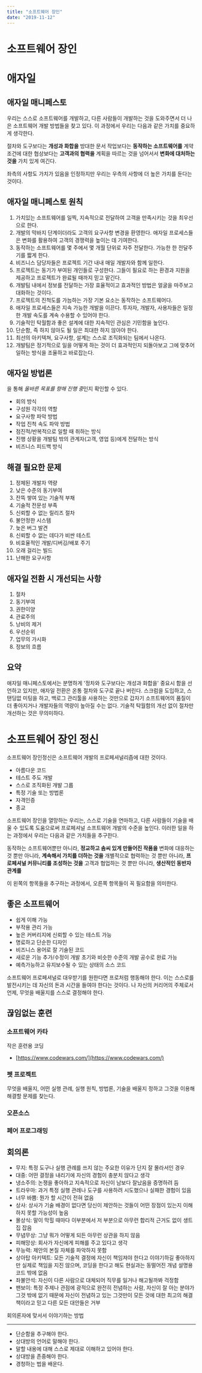 ```yaml
---
title: "소프트웨어 장인"
date: "2019-11-12"
---
```

# 소프트웨어 장인

# 애자일

## 애자일 매니페스토

우리는 스스로 소프트웨어를 개발하고, 다른 사람들이 개발하는 것을 도와주면서 더 나은 소프트웨어 개발 방법들을 찾고 있다. 이 과정에서 우리는 다음과 같은 가치를 중요하게 생각한다.

절차와 도구보다는 **개성과 화합을**
방대한 문서 작업보다는 **동작하는 소프트웨어를**
계약 조건에 대한 협상보다는 **고객과의 협력을**
계획을 따르는 것을 넘어서서 **변화에 대처하는 것을**
가치 있게 여긴다. 

좌측의 사항도 가치가 있음을 인정하지만 우리는 우측의 사항에 더 높은 가치를 둔다는 것이다.

## 애자일 매니페스토 원칙

1. 가치있는 소프트웨어를 일찍, 지속적으로 전달하여 고객을 만족시키는 것을 최우선으로 한다.
2. 개발의 막바지 단계이더라도 고객의 요구사항 변경을 환영한다. 애자일 프로세스들은 변화를 활용하여 고객의 경쟁력을 높이는 데 기여한다.
3. 동작하는 소프트웨어를 몇 주에서 몇 개월 단위로 자주 전달한다. 가능한 한 전달주기를 짧게 한다.
4. 비즈니스 담당자들은 프로젝트 기간 내내 매일 개발자와 함께 일한다.
5. 프로젝트는 동기가 부여된 개인들로 구성한다. 그들이 필요로 하는 환경과 지원을 제공하고 프로젝트가 완료될 때까지 믿고 맡긴다.
6. 개발팀 내에서 정보를 전달하는 가장 효율적이고 효과적인 방법은 얼굴을 마주보고 대화하는 것이다.
7. 프로젝트의 진척도를 가늠하는 가장 기본 요소는 동작하는 소프트웨어다.
8. 애자일 프로세스들은 지속 가능한 개발을 이끈다. 투자자, 개발자, 사용자들은 일정한 개발 속도를 계속 수용할 수 있어야 한다.
9. 기술적인 탁월함과 좋은 설계에 대한 지속적인 관심은 기민함을 높인다.
10. 단순함, 즉 하지 않아도 될 일은 최대한 하지 않아야 한다.
11. 최선의 아키텍쳐, 요구사항, 설계는 스스로 조직화되는 팀에서 나온다.
12. 개발팀은 정기적으로 일을 어떻게 하는 것이 더 효과적인지 되돌아보고 그에 맞추어 일하는 방식을 조율하고 바로잡는다.

## 애자일 방법론

을 통해 *올바른 목표를 향해 진행 중*인지 확인할 수 있다.

- 회의 방식
- 구성원 각각의 역할
- 요구사항 파악 방법
- 작업 진척 속도 파악 방법
- 점진적/반복적으로 일할 때 취하는 방식
- 진행 상황을 개발팀 밖의 관계자(고객, 영업 등)에게 전달하는 방식
- 비즈니스 피드백 방식

## 해결 필요한 문제

1. 정체된 개발자 역량
2. 낮은 수준의 동기부여
3. 잔뜩 쌓여 있는 기술적 부채
4. 기술적 전문성 부족
5. 신뢰할 수 없는 릴리즈 절차
6. 불안정한 시스템
7. 늦은 버그 발견
8. 신뢰할 수 없는 데다가 비싼 테스트
9. 비효율적인 개발/디버깅/배포 주기
10. 오래 걸리는 빌드
11. 난해한 요구사항

## 애자일 전환 시 개선되는 사항

1. 절차
2. 동기부여
3. 권한이양
4. 관료주의
5. 낭비의 제거
6. 우선순위
7. 업무의 가시화
8. 정보의 흐름

## 요약

애자일 매니페스토에서는 분명하게 '정차와 도구보다는 개성과 화합을' 중요시 함을 선언하고 있지만, 애자일 전환은 온통 절차와 도구로 끝나 버린다. 스크럼을 도입하고, 스탠딩없 미팅을 하고, 백로그 관리툴을 사용하는 것만으로 갑자기 소프트웨어의 품질이 더 좋아지거나 개발자들의 역량이 높아질 수는 없다. 기술적 탁월함의 개선 없이 절차만 개선하는 것은 무의미하다.

# 소프트웨어 장인 정신

소프트웨어 장인정신은 소프트웨어 개발의 프로페셔널리즘에 대한 것이다.

- 아름다운 코드
- 테스트 주도 개발
- 스스로 조직화된 개발 그룹
- 특정 기술 또는 방법론
- 자격인증
- 종교

소프트웨어 장인을 열망하는 우리는, 스스로 기술을 연마하고, 다른 사람들이 기술을 배울 수 있도록 도움으로써 프로페셔널 소프트웨어 개발의 수준을 높인다. 이러한 일을 하는 과정에서 우리는 다음과 같은 가치들을 추구한다.

동작하는 소프트웨어뿐만 아니라, **정교하고 솜씨 있게 만들어진 작품을**
변화에 대응하는 것 뿐만 아니라, **계속해서 가치를 더하는 것을**
개별적으로 협력하는 것 뿐만 아니라, **프로페셔널 커뮤니티를 조성하는 것을**
고객과 협업하는 것 뿐만 아니라, **생산적인 동반자 관계를**

이 왼쪽의 항목들을 추구하는 과정에서, 오른쪽 항목들이 꼭 필요함을 의미한다.

## 좋은 소프트웨어

- 쉽게 이해 가능
- 부작용 관리 가능
- 높은 커버리지에 신뢰할 수 있는 테스트 가능
- 명료하고 단순한 디자인
- 비즈니스 용어로 잘 기술된 코드
- 새로운 기능 추가/수정이 개발 초기와 비슷한 수준의 개발 공수로 완료 가능
- 예측가능하고 유지보수될 수 있는 상태의 소스 코드

소프트웨어 프로페셔널로 대우받기를 원한다면 프로처럼 행동해야 한다. 이는 스스로를 발전시키는 데 자신의 돈과 시간을 들여야 한다는 것이다. 나 자신의 커리어의 주체로서 언제, 무엇을 배울지를 스스로 결정해야 한다.

## 끊임없는 훈련

### 소프트웨어 카타

작은 훈련용 코딩

- [https://www.codewars.com/](https://www.codewars.com/)

### 펫 프로젝트

무엇을 배울지, 어떤 실행 관례, 실행 원칙, 방법론, 기술을 배울지 정하고 그것을 이용해 해결할 문제를 찾는다.

### 오픈소스

### 페어 프로그래밍

 

## 회의론

- 무지: 특정 도구나 실행 관례를 쓰지 않는 주요한 이유가 단지 잘 몰라서인 경우
- 대중: 어떤 결정을 내리기에 자신의 경험이 충분치 않다고 생각
- 냉소주의: 논쟁을 좋아하고 지속적으로 자신이 남보다 잘났음을 증명하려 듬
- 트라우마: 과거 특정 실행 관례나 도구를 사용하려 시도했으나 실패한 경험이 있음
- 너무 바쁨: 뭔가 할 시간이 전혀 없음
- 상사: 상사가 기술 배경이 없다면 당신이 제안하는 것들이 어떤 장점이 있는지 이해하지 못할 가능성이 높음
- 몰상식: 말이 막힐 때마다 이부분에서 저 부분으로 아무런 합리적 근거도 없이 생트집 잡음
- 무념무상: 그냥 뭐가 어떻게 되든 아무런 상관을 하지 않음
- 피해망상: 회사가 자신에게 피해를 주고 있다고 생각
- 무능력: 제안의 본질 자체를 파악하지 못함
- 상아탑 아키텍트: 모든 기술적 결정에 자신이 책임져야 한다고 이야기하길 좋아하지만 실제로 책임을 지진 않으며, 코딩을 한다고 해도 현실과는 동떨어진 개념 설명용 코드 밖에 없음
- 좌불안석: 자신이 다른 사람으로 대체되어 직무를 일거나 해고될까봐 걱정함
- 팬보이: 특정 주제나 관점에 광적으로 완전히 전념하는 사람, 자신이 잘 아는 분야가 그것 밖에 없기 때문에 자신이 전념하고 있는 그것만이 모든 것에 대한 최고의 해결책이라고 믿고 다른 모든 대안들은 거부

회의론자에 맞서서 이야기하는 방법

****

- 단순함을 추구해야 한다.
- 상대방의 언어로 말해야 한다.
- 말할 내용에 대해 스스로 제대로 이해하고 있어야 한다.
- 상대방을 존중해야 한다.
- 경청하는 법을 배운다.